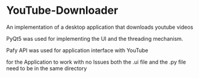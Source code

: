 # YouTube-Downloader
An implementation of a desktop application that downloads youtube videos 

PyQt5 was used for implementing the UI and the threading mechanism.

Pafy API was used for application interface with YouTube

for the Application to work with no Issues both the .ui file and the .py file need to be in the same directory
